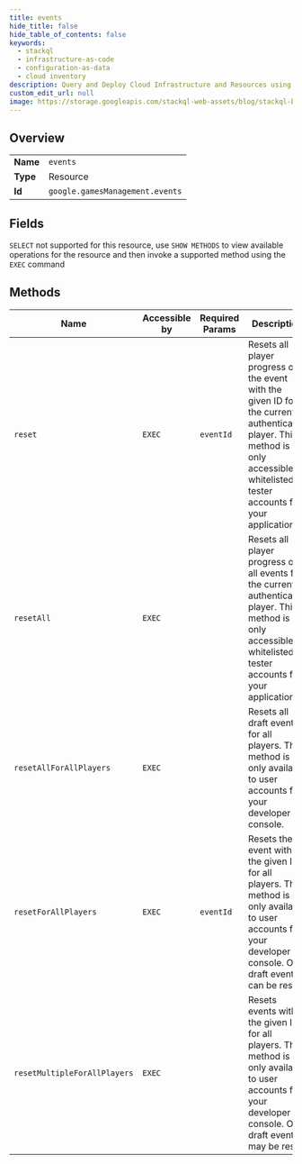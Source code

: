 ```yaml
---
title: events
hide_title: false
hide_table_of_contents: false
keywords:
  - stackql
  - infrastructure-as-code
  - configuration-as-data
  - cloud inventory
description: Query and Deploy Cloud Infrastructure and Resources using SQL
custom_edit_url: null
image: https://storage.googleapis.com/stackql-web-assets/blog/stackql-blog-post-featured-image.png
---
```

  
    

## Overview
<table><tbody>
<tr><td><b>Name</b></td><td><code>events</code></td></tr>
<tr><td><b>Type</b></td><td>Resource</td></tr>
<tr><td><b>Id</b></td><td><code>google.gamesManagement.events</code></td></tr>
</tbody></table>

## Fields
`SELECT` not supported for this resource, use `SHOW METHODS` to view available operations for the resource and then invoke a supported method using the `EXEC` command  
## Methods
| Name | Accessible by | Required Params | Description |
| ---- | ------------- | --------------- | ----------- |
| `reset` | `EXEC` | `eventId` | Resets all player progress on the event with the given ID for the currently authenticated player. This method is only accessible to whitelisted tester accounts for your application. |
| `resetAll` | `EXEC` |  | Resets all player progress on all events for the currently authenticated player. This method is only accessible to whitelisted tester accounts for your application. |
| `resetAllForAllPlayers` | `EXEC` |  | Resets all draft events for all players. This method is only available to user accounts for your developer console. |
| `resetForAllPlayers` | `EXEC` | `eventId` | Resets the event with the given ID for all players. This method is only available to user accounts for your developer console. Only draft events can be reset. |
| `resetMultipleForAllPlayers` | `EXEC` |  | Resets events with the given IDs for all players. This method is only available to user accounts for your developer console. Only draft events may be reset. |
